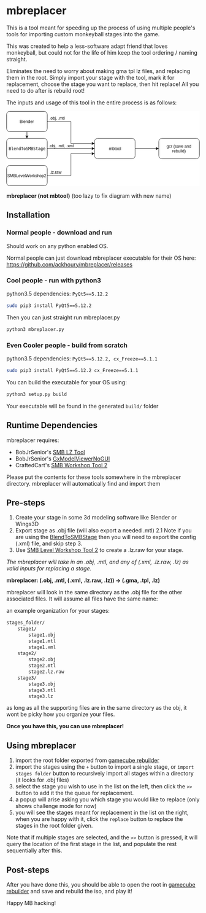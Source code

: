 # mbreplacer
This is a tool meant for speeding up the process of using multiple people's tools for importing custom monkeyball stages into the game.

This was created to help a less-software adapt friend that loves monkeyball, but could not for the life of him keep the tool ordering / naming straight.

Eliminates the need to worry about making gma tpl lz files, and replacing them in the root.
Simply import your stage with the tool, mark it for replacement, choose the stage you want to replace, then hit replace!
All you need to do after is rebuild root!

The inputs and usage of this tool in the entire process is as follows:

![usage_diagram](mbreplacer_diagram.png)

**mbreplacer (not mbtool)** (too lazy to fix diagram with new name)

## Installation
### Normal people - download and run
Should work on any python enabled OS. 

Normal people can just download mbreplacer executable for their OS here:
https://github.com/ackhoury/mbreplacer/releases

### Cool people - run with python3
python3.5 dependencies: `PyQt5==5.12.2`
```bash
sudo pip3 install PyQt5==5.12.2
```

Then you can just straight run mbreplacer.py
```bash
python3 mbreplacer.py
```

### Even Cooler people - build from scratch
python3.5 dependencies: `PyQt5==5.12.2, cx_Freeze==5.1.1`
```bash
sudo pip3 install PyQt5==5.12.2 cx_Freeze==5.1.1
```
You can build the executable for your OS using:
```bash
python3 setup.py build
```
Your executable will be found in the generated `build/` folder

## Runtime Dependencies
mbreplacer requires:
- BobJrSenior's [SMB LZ Tool](https://bobjrsenior.pw/smb/smblztool/SMB_LZ_Tool.zip)
- BobJrSenior's [GxModelViewerNoGUI](https://bobjrsenior.pw/smb/gxmodelviewer/GxModelViewerNoGUI.zip)
- CraftedCart's [SMB Workshop Tool 2](https://bintray.com/craftedcart/the-workshop/smblevelworkshop2-beta/v1.0.0-beta.1)

Please put the contents for these tools somewhere in the mbreplacer directory. 
mbreplacer will automatically find and import them

## Pre-steps
1. Create your stage in some 3d modeling software like Blender or Wings3D
2. Export stage as .obj file (will also export a needed .mtl)
2.1 Note if you are using the [BlendToSMBStage](https://gitlab.com/CraftedCart/BlendToSMBStage) 
then you will need to export the config (.xml) file, and skip step 3.
3. Use [SMB Level Workshop Tool 2](https://bintray.com/craftedcart/the-workshop/smblevelworkshop2-beta/v1.0.0-beta.1) to create a .lz.raw
for your stage.

_The mbreplacer will take in an .obj, .mtl, and any of (.xml, .lz.raw, .lz) as valid inputs
for replacing a stage._

**mbreplacer: (.obj, .mtl, (.xml, .lz.raw, .lz)) -> (.gma, .tpl, .lz)**

mbreplacer will look in the same directory as the .obj file for the other associated files. It will assume all files have the same name:

an example organization for your stages:
```
stages_folder/
    stage1/
        stage1.obj
        stage1.mtl
        stage1.xml
    stage2/
        stage2.obj
        stage2.mtl
        stage2.lz.raw
    stage3/
        stage3.obj
        stage3.mtl
        stage3.lz
```
as long as all the supporting files are in the same directory as the obj, 
it wont be picky how you organize your files.

**Once you have this, you can use mbreplacer!**

## Using mbreplacer

1. import the root folder exported from [gamecube rebuilder](https://www.romhacking.net/utilities/619/)
2. import the stages using the `+` button to import a single stage, 
or `import stages folder` button to recursively import all stages within a directory (it looks for .obj files)
3. select the stage you wish to use in the list on the left, then click the `>>` button to add it the the queue for replacement.
4. a popup will arise asking you which stage you would like to replace (only shows challenge mode for now)
5. you will see the stages meant for replacement in the list on the right, when you are happy with it, click the `replace` button to
replace the stages in the root folder given.

Note that if multiple stages are selected, and the `>>` button is pressed, it will query the location of
the first stage in the list, and populate the rest sequentially after this.

## Post-steps
After you have done this, you should be able to open the root in [gamecube rebuilder](https://www.romhacking.net/utilities/619/)
and save and rebuild the iso, and play it!

Happy MB hacking!
